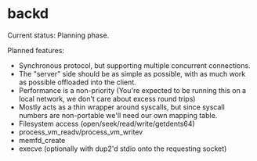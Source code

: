 # backd
Current status: Planning phase.

Planned features:
- Synchronous protocol, but supporting multiple concurrent connections.
- The "server" side should be as simple as possible, with as much work as possible offloaded into the client.
- Performance is a non-priority (You're expected to be running this on a local network, we don't care about excess round trips)
- Mostly acts as a thin wrapper around syscalls, but since syscall numbers are non-portable we'll need our own mapping table.
- Filesystem access (open/seek/read/write/getdents64)
- process_vm_readv/process_vm_writev
- memfd_create
- execve (optionally with dup2'd stdio onto the requesting socket)
